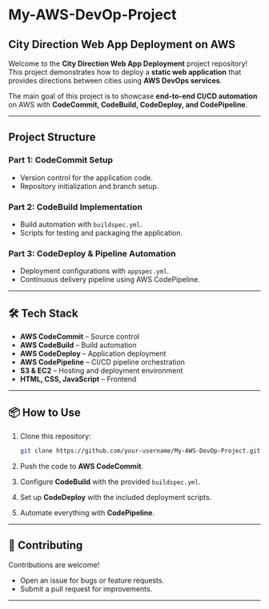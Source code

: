 # My-AWS-DevOp-Project

## City Direction Web App Deployment on AWS

Welcome to the **City Direction Web App Deployment** project repository!
This project demonstrates how to deploy a **static web application** that provides directions between cities using **AWS DevOps services**.

The main goal of this project is to showcase **end-to-end CI/CD automation** on AWS with **CodeCommit, CodeBuild, CodeDeploy, and CodePipeline**.

---

##  Project Structure

### **Part 1: CodeCommit Setup**

* Version control for the application code.
* Repository initialization and branch setup.

### **Part 2: CodeBuild Implementation**

* Build automation with `buildspec.yml`.
* Scripts for testing and packaging the application.

### **Part 3: CodeDeploy & Pipeline Automation**

* Deployment configurations with `appspec.yml`.
* Continuous delivery pipeline using AWS CodePipeline.

---

## 🛠️ Tech Stack

* **AWS CodeCommit** – Source control
* **AWS CodeBuild** – Build automation
* **AWS CodeDeploy** – Application deployment
* **AWS CodePipeline** – CI/CD pipeline orchestration
* **S3 & EC2** – Hosting and deployment environment
* **HTML, CSS, JavaScript** – Frontend

---

## 📦 How to Use

1. Clone this repository:

   ```bash
   git clone https://github.com/your-username/My-AWS-DevOp-Project.git
   ```
2. Push the code to **AWS CodeCommit**.
3. Configure **CodeBuild** with the provided `buildspec.yml`.
4. Set up **CodeDeploy** with the included deployment scripts.
5. Automate everything with **CodePipeline**.

---


## 🤝 Contributing

Contributions are welcome!

* Open an issue for bugs or feature requests.
* Submit a pull request for improvements.

---






